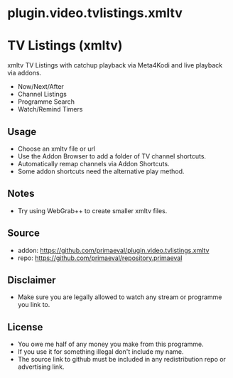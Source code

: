 # plugin.video.tvlistings.xmltv

# TV Listings (xmltv)

xmltv TV Listings with catchup playback via Meta4Kodi and live playback via addons.

* Now/Next/After
* Channel Listings
* Programme Search
* Watch/Remind Timers

## Usage
* Choose an xmltv file or url
* Use the Addon Browser to add a folder of TV channel shortcuts.
* Automatically remap channels via Addon Shortcuts.
* Some addon shortcuts need the alternative play method.

## Notes
* Try using WebGrab++ to create smaller xmltv files.

## Source
* addon: https://github.com/primaeval/plugin.video.tvlistings.xmltv
* repo: https://github.com/primaeval/repository.primaeval

## Disclaimer
* Make sure you are legally allowed to watch any stream or programme you link to.

## License
* You owe me half of any money you make from this programme.
* If you use it for something illegal don't include my name.
* The source link to github must be included in any redistribution repo or advertising link.
